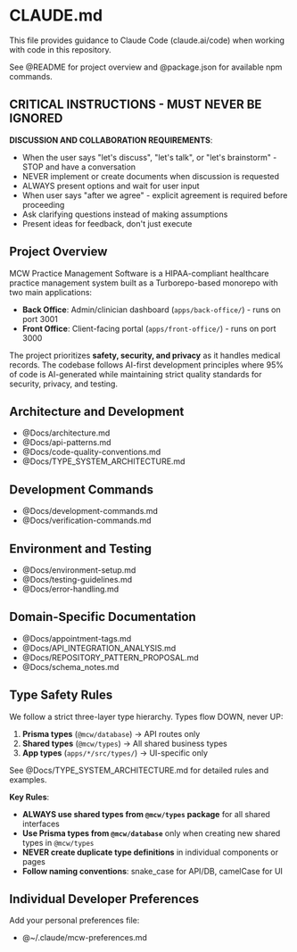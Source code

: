 # CLAUDE.md

This file provides guidance to Claude Code (claude.ai/code) when working with code in this repository.

See @README for project overview and @package.json for available npm commands.

## CRITICAL INSTRUCTIONS - MUST NEVER BE IGNORED

**DISCUSSION AND COLLABORATION REQUIREMENTS**:

- When the user says "let's discuss", "let's talk", or "let's brainstorm" - STOP and have a conversation
- NEVER implement or create documents when discussion is requested
- ALWAYS present options and wait for user input
- When user says "after we agree" - explicit agreement is required before proceeding
- Ask clarifying questions instead of making assumptions
- Present ideas for feedback, don't just execute

## Project Overview

MCW Practice Management Software is a HIPAA-compliant healthcare practice management system built as a Turborepo-based monorepo with two main applications:

- **Back Office**: Admin/clinician dashboard (`apps/back-office/`) - runs on port 3001
- **Front Office**: Client-facing portal (`apps/front-office/`) - runs on port 3000

The project prioritizes **safety, security, and privacy** as it handles medical records. The codebase follows AI-first development principles where 95% of code is AI-generated while maintaining strict quality standards for security, privacy, and testing.

## Architecture and Development

- @Docs/architecture.md
- @Docs/api-patterns.md
- @Docs/code-quality-conventions.md
- @Docs/TYPE_SYSTEM_ARCHITECTURE.md

## Development Commands

- @Docs/development-commands.md
- @Docs/verification-commands.md

## Environment and Testing

- @Docs/environment-setup.md
- @Docs/testing-guidelines.md
- @Docs/error-handling.md

## Domain-Specific Documentation

- @Docs/appointment-tags.md
- @Docs/API_INTEGRATION_ANALYSIS.md
- @Docs/REPOSITORY_PATTERN_PROPOSAL.md
- @Docs/schema_notes.md

## Type Safety Rules

We follow a strict three-layer type hierarchy. Types flow DOWN, never UP:

1. **Prisma types** (`@mcw/database`) → API routes only
2. **Shared types** (`@mcw/types`) → All shared business types
3. **App types** (`apps/*/src/types/`) → UI-specific only

See @Docs/TYPE_SYSTEM_ARCHITECTURE.md for detailed rules and examples.

**Key Rules**:

- **ALWAYS use shared types from `@mcw/types` package** for all shared interfaces
- **Use Prisma types from `@mcw/database`** only when creating new shared types in `@mcw/types`
- **NEVER create duplicate type definitions** in individual components or pages
- **Follow naming conventions**: snake_case for API/DB, camelCase for UI

## Individual Developer Preferences

Add your personal preferences file:

- @~/.claude/mcw-preferences.md

